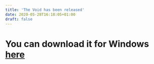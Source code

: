 ```yaml
---
title: 'The Void has been released'
date: 2020-05-28T16:18:05+01:00
draft: false
---
```


# You can download it for Windows [here](https://www.dropbox.com/s/htjzmrq2jyma9yn/setup.exe?dl=1)
